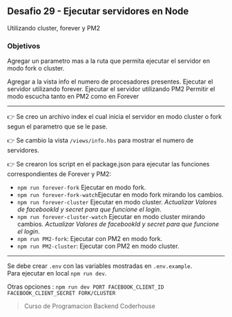 ## Desafio 29 - Ejecutar servidores en Node

Utilizando cluster, forever y PM2

### Objetivos

Agregar un parametro mas a la ruta que permita ejecutar el servidor en modo fork o cluster.

Agregar a la vista info el numero de procesadores presentes.
Ejecutar el servidor utilizando forever.
Ejecutar el servidor utilizando PM2
Permitir el modo escucha tanto en PM2 como en Forever

---

:point_right: Se creo un archivo index el cual inicia el servidor en modo cluster o fork segun el parametro que se le pase.

:point_right: Se cambio la vista `/views/info.hbs` para mostrar el numero de servidores.

:point_right: Se crearon los script en el package.json para ejecutar las funciones correspondientes de Forever y PM2:

- `npm run forever-fork` Ejecutar en modo fork.
- `npm run forever-fork-watch`Ejecutar en modo fork mirando los cambios.
- `npm run forever-cluster` Ejecutar en modo cluster. _Actualizar Valores de facebookId y secret para que funcione el login_.
- `npm run forever-cluster-watch` Ejecutar en modo cluster mirando cambios. _Actualizar Valores de facebookId y secret para que funcione el login_.
- `npm run PM2-fork`: Ejecutar con PM2 en modo fork.
- `npm run PM2-cluster`: Ejecutar con PM2 en modo cluster.

---

Se debe crear `.env` con las variables mostradas en `.env.example`.  
Para ejecutar en local `npm run dev`.

Otras opciones : `npm run dev PORT FACEBOOK_CLIENT_ID FACEBOOK_CLIENT_SECRET FORK/CLUSTER`

> Curso de Programacion Backend Coderhouse

